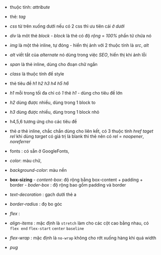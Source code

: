 - thuộc tính: _attribute_
- thẻ: _tag_
- _css_ từ trên xuống dưới nếu có 2 css thì ưu tiên cái _ở dưới_
- _div_ là môt thẻ _block_ - _block_ là thẻ có độ _rộng_ = _100%_ phần tử chứa nó
- _img_ là một thẻ inline, tự đóng - hiển thị ảnh với 2 thuộc tính là _src_, _alt_
- _alt_ viết tắt của _alternate_ nó dùng trong việc _SEO_, hiển thị khi ảnh lỗi
- _span_ là thẻ inline, dùng cho đoạn chữ ngắn
- _class_ là thuộc tính để style
- thẻ tiêu đề _h1 h2 h3 h4 h5 h6_
- _h1_ mỗi trong tối đa chỉ có _1_ thẻ _h1_ - dùng cho tiêu đề lớn
- _h2_ dùng được nhiều, dùng trong 1 block to
- _h3_ dùng được nhiều, dùng trong 1 block nhỏ
- h4,5,6 tương ứng cho các tiêu đề
- thẻ _a_ thẻ inline, chắc chắn dùng cho liên kết, có 3 thuộc tính _href_ _taget_ _rel_
      khi dùng _target_ có giá trị là blank thì thẻ nên có _rel_ = _noopener_, _noreferrer_
- fonts : có sẵn ở GoogleFonts, 
- _color_: màu chữ,
- _background-color_: màu nền


- **box-sizing**
      - _content-box_: độ rộng bằng box-content + padding + border
      - _boder-box_ : độ rộng bao gồm padding và border

- _text-decoration_ : gạch dưới thẻ a
- _border-radius_ : đọ bo góc
- _flex_ : 
- _align-items_ : mặc định là `stretch` làm cho các cột cao bằng nhau, có `flex end`     `flex-start` `center` `baseline`
- _flex-wrap_ : mặc định là `no-wrap` không cho rớt xuống hàng khi quá width
- _pug_
